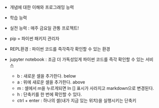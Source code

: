 - 개념에 대한 이해와 프로그래밍 능력
- 학습 능력

- 실전 능력 : 매주 금요일 관통 프로젝트!



- pip = 파이썬 패키지 관리자



- REPL환경 : 파이썬 코드를 즉각즉각 확인할 수 있는 환경
- jupyter notebook : 조금 더 가독성있게 파이썬 코드를 즉각 확인할 수 있는 서비스
  - b : 새로운 셀을 추가한다. below
  - a : 위에 새로운 셀을 추가한다. above
  - m : 셀에서 m을 누르게되면 In [] 표시가 사라지고 markdown으로 변경된다.
  - h : 단축키를 한 번에 확인할 수 있다.
  - ctrl + enter : 하나의 셀(내가 지금 있는 위치)을 실행시키는 단축키